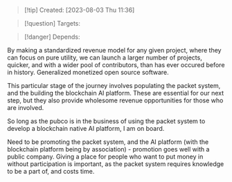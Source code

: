 
>[!tip] Created: [2023-08-03 Thu 11:36]

>[!question] Targets: 

>[!danger] Depends: 

By making a standardized revenue model for any given project, where they can focus on pure utility, we can launch a larger number of projects, quicker, and with a wider pool of contributors, than has ever occured before in history.  Generalized monetized open source software.

This particular stage of the journey involves populating the packet system, and the building the blockchain AI platform.  These are essential for our next step, but they also provide wholesome revenue opportunities for those who are involved.

So long as the pubco is in the business of using the packet system to develop a blockchain native AI platform, I am on board.

Need to be promoting the packet system, and the AI platform (with the blockchain platform being by association) - promotion goes well with a public company.  Giving a place for people who want to put money in without participation is important, as the packet system requires knowledge to be a part of, and costs time.
